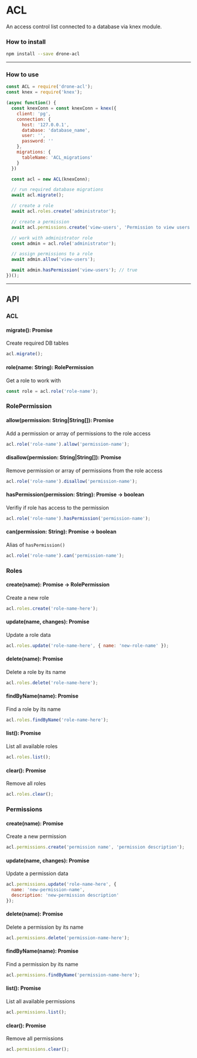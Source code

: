 # ACL

An access control list connected to a database via knex module.

### How to install

```bash
npm install --save drone-acl
```

---

### How to use

```javascript
const ACL = require('drone-acl');
const knex = require('knex');

(async function() {
  const knexConn = const knexConn = knex({
    client: 'pg',
    connection: {
      host: '127.0.0.1',
      database: 'database_name',
      user: '',
      password: ''
    },
    migrations: {
      tableName: 'ACL_migrations'
    }
  })

  const acl = new ACL(knexConn);

  // run required database migrations
  await acl.migrate();

  // create a role
  await acl.roles.create('administrator');

  // create a permission
  await acl.permissions.create('view-users', 'Permission to view users');

  // work with administrator role
  const admin = acl.role('administrator');

  // assign permissions to a role
  await admin.allow('view-users');

  await admin.hasPermission('view-users'); // true
})();
```

---

## API

### ACL

#### migrate(): Promise

Create required DB tables

```javascript
acl.migrate();
```

#### role(name: String): RolePermission

Get a role to work with

```javascript
const role = acl.role('role-name');
```

### RolePermission

#### allow(permission: String|String[]): Promise

Add a permission or array of permissions to the role access

```javascript
acl.role('role-name').allow('permission-name');
```

#### disallow(permission: String|String[]): Promise

Remove permission or array of permissions from the role access

```javascript
acl.role('role-name').disallow('permission-name');
```

#### hasPermission(permission: String): Promise -> boolean

Verifiy if role has access to the permission

```javascript
acl.role('role-name').hasPermission('permission-name');
```

#### can(permission: String): Promise -> boolean

Alias of `hasPermission()`

```javascript
acl.role('role-name').can('permission-name');
```

### Roles

#### create(name): Promise -> RolePermission

Create a new role

```javascript
acl.roles.create('role-name-here');
```

#### update(name, changes): Promise

Update a role data

```javascript
acl.roles.update('role-name-here', { name: 'new-role-name' });
```

#### delete(name): Promise

Delete a role by its name

```javascript
acl.roles.delete('role-name-here');
```

#### findByName(name): Promise

Find a role by its name

```javascript
acl.roles.findByName('role-name-here');
```

#### list(): Promise

List all available roles

```javascript
acl.roles.list();
```

#### clear(): Promise

Remove all roles

```javascript
acl.roles.clear();
```

### Permissions

#### create(name): Promise

Create a new permission

```javascript
acl.permissions.create('permission name', 'permission description');
```

#### update(name, changes): Promise

Update a permission data

```javascript
acl.permissions.update('role-name-here', {
  name: 'new-permission-name',
  description: 'new-permission description'
});
```

#### delete(name): Promise

Delete a permission by its name

```javascript
acl.permissions.delete('permission-name-here');
```

#### findByName(name): Promise

Find a permission by its name

```javascript
acl.permissions.findByName('permission-name-here');
```

#### list(): Promise

List all available permissions

```javascript
acl.permissions.list();
```

#### clear(): Promise

Remove all permissions

```javascript
acl.permissions.clear();
```
